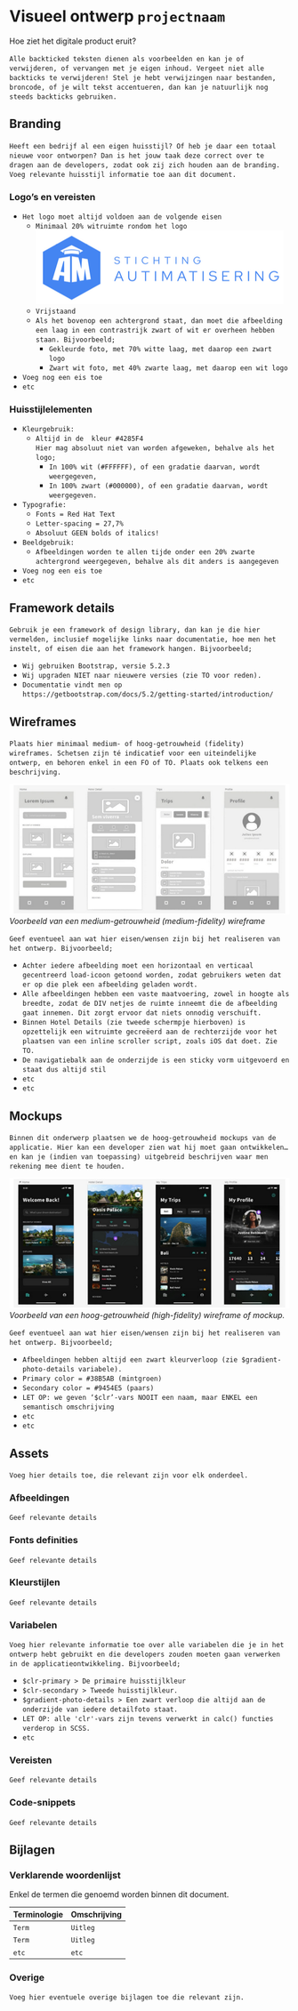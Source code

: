 # Visueel ontwerp `projectnaam`

Hoe ziet het digitale product eruit?

`Alle backticked teksten dienen als voorbeelden en kan je of verwijderen, of vervangen met je eigen inhoud. Vergeet niet alle backticks te verwijderen! Stel je hebt verwijzingen naar bestanden, broncode, of je wilt tekst accentueren, dan kan je natuurlijk nog steeds backticks gebruiken.`

## Branding

`Heeft een bedrijf al een eigen huisstijl? Of heb je daar een totaal nieuwe voor ontworpen? Dan is het jouw taak deze correct over te dragen aan de developers, zodat ook zij zich houden aan de branding. Voeg relevante huisstijl informatie toe aan dit document.`

### Logo’s en vereisten

- `Het logo moet altijd voldoen aan de volgende eisen`
  - `Minimaal 20% witruimte rondom het logo`
    <br>
    ![Voorbeeld klassendiagram](./pics/logo.png)
  - `Vrijstaand`
  - `Als het bovenop een achtergrond staat, dan moet die afbeelding een laag in een contrastrijk zwart of wit er overheen hebben staan. Bijvoorbeeld;`
    - `Gekleurde foto, met 70% witte laag, met daarop een zwart logo`
    - `Zwart wit foto, met 40% zwarte laag, met daarop een wit logo`
- `Voeg nog een eis toe`
- `etc`

### Huisstijlelementen

- `Kleurgebruik:`
  - `Altijd in de  kleur #4285F4`<br>
    `Hier mag absoluut niet van worden afgeweken, behalve als het logo;`
    - `In 100% wit (#FFFFFF), of een gradatie daarvan, wordt weergegeven,`
    - `In 100% zwart (#000000), of een gradatie daarvan, wordt weergegeven.`
- `Typografie:`
  - `Fonts = Red Hat Text`
  - `Letter-spacing = 27,7%`
  - `Absoluut GEEN bolds of italics!`
- `Beeldgebruik:`
  - `Afbeeldingen worden te allen tijde onder een 20% zwarte achtergrond weergegeven, behalve als dit anders is aangegeven`
- `Voeg nog een eis toe`
- `etc`

## Framework details

`Gebruik je een framework of design library, dan kan je die hier vermelden, inclusief mogelijke links naar documentatie, hoe men het instelt, of eisen die aan het framework hangen. Bijvoorbeeld;`

- `Wij gebruiken Bootstrap, versie 5.2.3`
- `Wij upgraden NIET naar nieuwere versies (zie TO voor reden).`
- `Documentatie vindt men op https://getbootstrap.com/docs/5.2/getting-started/introduction/` 

## Wireframes

`Plaats hier minimaal medium- of hoog-getrouwheid (fidelity) wireframes. Schetsen zijn té indicatief voor een uiteindelijke ontwerp, en behoren enkel in een FO of TO. Plaats ook telkens een beschrijving.`

![Voorbeeld medium fidelity wireframe](./pics/wireframe-medium-fidelity.png)<br>
_Voorbeeld van een medium-getrouwheid (medium-fidelity) wireframe_

`Geef eventueel aan wat hier eisen/wensen zijn bij het realiseren van het ontwerp. Bijvoorbeeld;`

- `Achter iedere afbeelding moet een horizontaal en verticaal gecentreerd load-icoon getoond worden, zodat gebruikers weten dat er op die plek een afbeelding geladen wordt.`
- `Alle afbeeldingen hebben een vaste maatvoering, zowel in hoogte als breedte, zodat de DIV netjes de ruimte inneemt die de afbeelding gaat innemen. Dit zorgt ervoor dat niets onnodig verschuift.`
- `Binnen Hotel Details (zie tweede schermpje hierboven) is opzettelijk een witruimte gecreëerd aan de rechterzijde voor het plaatsen van een inline scroller script, zoals iOS dat doet. Zie TO.`
- `De navigatiebalk aan de onderzijde is een sticky vorm uitgevoerd en staat dus altijd stil`
- `etc`
- `etc`

## Mockups

`Binnen dit onderwerp plaatsen we de hoog-getrouwheid mockups van de applicatie. Hier kan een developer zien wat hij moet gaan ontwikkelen… en kan je (indien van toepassing) uitgebreid beschrijven waar men rekening mee dient te houden.`

![Voorbeeld high fidelity wireframe](./pics/wireframe-high-fidelity.png)<br>
_Voorbeeld van een hoog-getrouwheid (high-fidelity) wireframe of mockup._

`Geef eventueel aan wat hier eisen/wensen zijn bij het realiseren van het ontwerp. Bijvoorbeeld;`

- `Afbeeldingen hebben altijd een zwart kleurverloop (zie $gradient-photo-details variabele).`
- `Primary color = #38B5AB (mintgroen)`
- `Secondary color = #9454E5 (paars)`
- `LET OP: we geven ‘$clr’-vars NOOIT een naam, maar ENKEL een semantisch omschrijving`
- `etc`
- `etc`

## Assets

`Voeg hier details toe, die relevant zijn voor elk onderdeel.`

### Afbeeldingen

`Geef relevante details`

### Fonts definities

`Geef relevante details`

### Kleurstijlen

`Geef relevante details`

### Variabelen

`Voeg hier relevante informatie toe over alle variabelen die je in het ontwerp hebt gebruikt en die developers zouden moeten gaan verwerken in de applicatieontwikkeling. Bijvoorbeeld;`
- `$clr-primary > De primaire huisstijlkleur`
- `$clr-secondary > Tweede huisstijlkleur.`
- `$gradient-photo-details > Een zwart verloop die altijd aan de onderzijde van iedere detailfoto staat.`
- `LET OP: alle 'clr'-vars zijn tevens verwerkt in calc() functies verderop in SCSS.`
- `etc`

### Vereisten

`Geef relevante details`

### Code-snippets

`Geef relevante details`

## Bijlagen

### Verklarende woordenlijst

Enkel de termen die genoemd worden binnen dit document.


| Terminologie | Omschrijving |
| :--- | :--- |
| `Term` | `Uitleg` |
| `Term` | `Uitleg` |
| `etc` | `etc` |


### Overige

`Voeg hier eventuele overige bijlagen toe die relevant zijn.`
